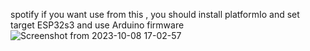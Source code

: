 spotify
if you want use from this , you should install platformIo and set target ESP32s3 and use Arduino firmware
![Screenshot from 2023-10-08 17-02-57](https://github.com/Behn4m/simple_server_Spotify/assets/104908459/576e2e52-0a90-4243-85a4-5d367538bb3c)
